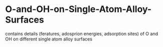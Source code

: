 # O-and-OH-on-Single-Atom-Alloy-Surfaces
contains details (feratures, adosprion energies, adsorption sites) of O and OH on different single atom alloy surfaces
